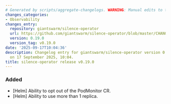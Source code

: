 ```yaml
---
# Generated by scripts/aggregate-changelogs. WARNING: Manual edits to this files will be overwritten.
changes_categories:
- Observability
changes_entry:
  repository: giantswarm/silence-operator
  url: https://github.com/giantswarm/silence-operator/blob/master/CHANGELOG.md#0190---2025-09-17
  version: 0.19.0
  version_tag: v0.19.0
date: '2025-09-17T10:04:36'
description: Changelog entry for giantswarm/silence-operator version 0.19.0, published
  on 17 September 2025, 10:04.
title: silence-operator release v0.19.0
---
```


### Added
- [Helm] Ability to opt out of the PodMonitor CR.
- [Helm] Ability to use more than 1 replica.

